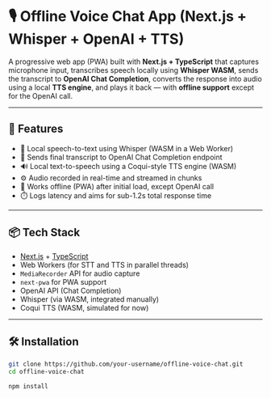 # 🎙️ Offline Voice Chat App (Next.js + Whisper + OpenAI + TTS)

A progressive web app (PWA) built with **Next.js + TypeScript** that captures microphone input, transcribes speech locally using **Whisper WASM**, sends the transcript to **OpenAI Chat Completion**, converts the response into audio using a local **TTS engine**, and plays it back — with **offline support** except for the OpenAI call.

---

## 🚀 Features

- 🎤 Local speech-to-text using Whisper (WASM in a Web Worker)
- 🧠 Sends final transcript to OpenAI Chat Completion endpoint
- 🔊 Local text-to-speech using a Coqui-style TTS engine (WASM)
- ⚙️ Audio recorded in real-time and streamed in chunks
- 📱 Works offline (PWA) after initial load, except OpenAI call
- ⏱️ Logs latency and aims for sub-1.2s total response time

---

## 📦 Tech Stack

- [Next.js](https://nextjs.org/) + [TypeScript](https://www.typescriptlang.org/)
- Web Workers (for STT and TTS in parallel threads)
- `MediaRecorder` API for audio capture
- `next-pwa` for PWA support
- OpenAI API (Chat Completion)
- Whisper (via WASM, integrated manually)
- Coqui TTS (WASM, simulated for now)

---

## 🛠️ Installation

```bash
git clone https://github.com/your-username/offline-voice-chat.git
cd offline-voice-chat

npm install
